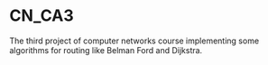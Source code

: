 # CN_CA3
The third project of computer networks course implementing some algorithms for routing like Belman Ford and Dijkstra.
